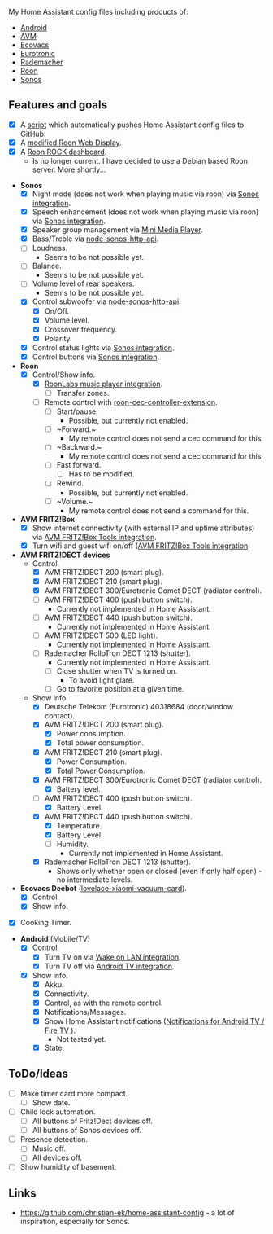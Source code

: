 My Home Assistant config files including products of:

* [Android](https://www.android.com/)
* [AVM](https://avm.de)
* [Ecovacs](https://ecovacs.com)
* [Eurotronic](https://eurotronic.org)
* [Rademacher](https://rademacher.de/)
* [Roon](https://roonlabs.com/)
* [Sonos](https://sonos.com)

## Features and goals

- [x] A [script](https://github.com/florib779/homeassistant-config/blob/master/integrations/gitpush/gitpush.sh) which automatically pushes Home Assistant config files to GitHub.
- [x] A [modified Roon Web Display](https://florib779.github.io/Roon/articles/roon-web-display.html).
- [x] A [Roon ROCK dashboard](https://florib779.github.io/Roon/articles/home-assistant-roon-rock-view.html).
  * Is no longer current. I have decided to use a Debian based Roon server. More shortly...

* **Sonos**
  - [x] Night mode (does not work when playing music via roon) via [Sonos integration](https://www.home-assistant.io/integrations/sonos).
  - [x] Speech enhancement (does not work when playing music via roon) via [Sonos integration](https://www.home-assistant.io/integrations/sonos).
  - [x] Speaker group management via [Mini Media Player](https://github.com/kalkih/mini-media-player).
  - [x] Bass/Treble via [node-sonos-http-api](https://github.com/jishi/node-sonos-http-api).
  - [ ] Loudness.
    * Seems to be not possible yet.
  - [ ] Balance.
    * Seems to be not possible yet.
  - [ ] Volume level of rear speakers.
    * Seems to be not possible yet.
  - [x] Control subwoofer via [node-sonos-http-api](https://github.com/jishi/node-sonos-http-api).
    - [x] On/Off.
    - [x] Volume level.
    - [x] Crossover frequency.
    - [x] Polarity.
  - [x] Control status lights via [Sonos integration](https://www.home-assistant.io/integrations/sonos).
  - [x] Control buttons via [Sonos integration](https://www.home-assistant.io/integrations/sonos).
* **Roon**
  - [x] Control/Show info.
    - [x] [RoonLabs music player integration](https://www.home-assistant.io/integrations/roon/).
      - [ ] Transfer zones.
    - [ ] Remote control with [roon-cec-controller-extension](https://github.com/benjaminbellamy/roon-cec-controller-extension).
      - [ ] Start/pause.
        * Possible, but currently not enabled.
      - [ ] ~Forward.~
        * My remote control does not send a cec command for this.
      - [ ] ~Backward.~
        * My remote control does not send a cec command for this.
      - [ ] Fast forward.
        - [ ] Has to be modified.
      - [ ] Rewind.
        * Possible, but currently not enabled.
      - [ ] ~Volume.~
        * My remote control does not send a command for this.
* **AVM FRITZ!Box**
  - [x] Show internet connectivity (with external IP and uptime attributes) via [AVM FRITZ!Box Tools integration](https://www.home-assistant.io/integrations/fritz/).
  - [x] Turn wifi and guest wifi on/off ([AVM FRITZ!Box Tools integration](https://www.home-assistant.io/integrations/fritz/).
* **AVM FRITZ!DECT devices**
  * Control.
    - [x] AVM FRITZ!DECT 200 (smart plug).
    - [x] AVM FRITZ!DECT 210 (smart plug).
    - [x] AVM FRITZ!DECT 300/Eurotronic Comet DECT (radiator control).
    - [ ] AVM FRITZ!DECT 400 (push button switch).
      * Currently not implemented in Home Assistant.
    - [ ] AVM FRITZ!DECT 440 (push button switch).
      * Currently not implemented in Home Assistant.
    - [ ] AVM FRITZ!DECT 500 (LED light).
      * Currently not implemented in Home Assistant.
    - [ ] Rademacher RolloTron DECT 1213 (shutter).
      * Currently not implemented in Home Assistant.
      - [ ] Close shutter when TV is turned on.
        * To avoid light glare.
      - [ ] Go to favorite position at a given time.
  * Show info
    - [x] Deutsche Telekom (Eurotronic) 40318684 (door/window contact).
    - [x] AVM FRITZ!DECT 200 (smart plug).
      - [x] Power consumption.
      - [x] Total power consumption.
    - [x] AVM FRITZ!DECT 210 (smart plug).
      - [x] Power Consumption.
      - [x] Total Power Consumption.
    - [x] AVM FRITZ!DECT 300/Eurotronic Comet DECT (radiator control).
      - [x] Battery level.
    - [ ] AVM FRITZ!DECT 400 (push button switch).
      - [x] Battery Level.
    - [x] AVM FRITZ!DECT 440 (push button switch).
      - [x] Temperature.
      - [x] Battery Level.
      - [ ] Humidity.
        * Currently not implemented in Home Assistant.
    - [x] Rademacher RolloTron DECT 1213 (shutter).
      * Shows only whether open or closed (even if only half open) - no intermediate levels.
* **Ecovacs Deebot** ([lovelace-xiaomi-vacuum-card](https://github.com/benct/lovelace-xiaomi-vacuum-card)).
  - [x] Control.
  - [x] Show info.
- [x] Cooking Timer.
* **Android** (Mobile/TV)
  - [x] Control.
    - [x] Turn TV on via [Wake on LAN integration](https://www.home-assistant.io/integrations/wake_on_lan/).
    - [x] Turn TV off via [Android TV integration](https://www.home-assistant.io/integrations/androidtv/).
  - [x] Show info.
    - [x] Akku.
    - [x] Connectivity.
    - [x] Control, as with the remote control.
    - [x] Notifications/Messages.
    - [x] Show Home Assistant notifications ([Notifications for Android TV / Fire TV ](https://www.home-assistant.io/integrations/nfandroidtv/)).
      * Not tested yet.
    - [x] State.

## ToDo/Ideas
- [ ] Make timer card more compact.
  - [ ] Show date.
- [ ] Child lock automation.
  - [ ] All buttons of Fritz!Dect devices off.
  - [ ] All buttons of Sonos devices off.
- [ ] Presence detection.
  - [ ] Music off.
  - [ ] All devices off.
- [ ] Show humidity of basement.

## Links

* https://github.com/christian-ek/home-assistant-config - a lot of inspiration, especially for Sonos.